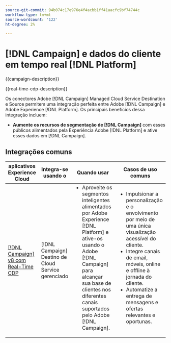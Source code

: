 ```yaml
---
source-git-commit: 94b074c17e976e4f4acbb1ff41aacfc9bf74744c
workflow-type: tm+mt
source-wordcount: '122'
ht-degree: 2%

---
```



# [!DNL Campaign] e dados do cliente em tempo real [!DNL Platform]

{{campaign-description}}

{{real-time-cdp-description}}

Os conectores Adobe [!DNL Campaign] Managed Cloud Service Destination e Source permitem uma integração perfeita entre Adobe [!DNL Campaign] e Adobe Experience [!DNL Platform]. Os principais benefícios dessa integração incluem:

+ **Aumente os recursos de segmentação de [!DNL Campaign]** com esses públicos alimentados pela Experiência Adobe [!DNL Platform] e ative esses dados em [!DNL Campaign].

## Integrações comuns

<table>
    <thead>
        <tr>
            <th>aplicativos Experience Cloud</th>
            <th>Integra-se usando o</th>
            <th>Quando usar</th>
            <th>Casos de uso comuns</th>
        </tr>
    </thead>
    <tbody>
        <tr>
            <td><a href="../../integrations/tutorials/campaign-rtcdp/campaign-v8-real-time-cdp.md" target="_blank" rel="noreferrer">[!DNL Campaign] v8 com Real-Time CDP</a></td>
            <td>[!DNL Campaign] Destino de Cloud Service gerenciado</td>
            <td>
                <ul style="margin-top: 0;">
                    <li>Aproveite os segmentos inteligentes alimentados por Adobe Experience [!DNL Platform] e ative-os usando o Adobe [!DNL Campaign] para alcançar sua base de clientes nos diferentes canais suportados pelo Adobe [!DNL Campaign].</li>
                </ul>
            </td>
            <td>
              <ul style="margin-top: 0;">
                <li>Impulsionar a personalização e o envolvimento por meio de uma única visualização acessível do cliente.</li>
                <li>Integre canais de email, móveis, online e offline à jornada do cliente.</li>
                <li>Automatize a entrega de mensagens e ofertas relevantes e oportunas.</li>
               <ul style="margin-top: 0;">
            </td>
        </tr>              
    </tbody>          
</table>
